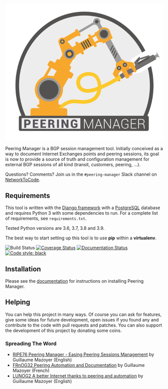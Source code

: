 <p align="center">
  <img src="project-static/img/peering-manager.svg" alt="Peering Manager logo"/>
</p>

Peering Manager is a BGP session management tool. Initially conceived as a way
to document Internet Exchanges points and peering sessions, its goal is now to
provide a source of truth and configuration management for external BGP
sessions of all kind (transit, customers, peering, …).

Questions? Comments? Join us in the `#peering-manager` Slack channel on
[NetworkToCode](https://networktocode.slack.com/).

## Requirements

This tool is written with the
[Django framework](https://www.djangoproject.com/) with a
[PostgreSQL](https://www.postgresql.org) database and requires Python 3 with
some dependencies to run. For a complete list of requirements, see
`requirements.txt`.

Tested Python versions are 3.6, 3.7, 3.8 and 3.9.

The best way to start setting up this tool is to use **pip** within a
**virtualenv**.

![Build Status](https://github.com/peering-manager/peering-manager/workflows/CI/badge.svg)
[![Coverage Status](https://coveralls.io/repos/github/peering-manager/peering-manager/badge.svg?branch=master)](https://coveralls.io/github/peering-manager/peering-manager?branch=master)
[![Documentation Status](https://readthedocs.org/projects/peering-manager/badge/?version=latest)](https://peering-manager.readthedocs.io/en/latest/?badge=latest)
[![Code style: black](https://img.shields.io/badge/code%20style-black-000000.svg)](https://github.com/ambv/black)


## Installation

Please see the [documentation](https://peering-manager.readthedocs.io/) for
instructions on installing Peering Manager.

## Helping

You can help this project in many ways. Of course you can ask for features,
give some ideas for future development, open issues if you found any and
contribute to the code with pull requests and patches. You can also support the
development of this project by donating some coins.

### Spreading The Word

  * [RIPE76 Peering Manager - Easing Peering Sessions Management](https://ripe76.ripe.net/archives/video/13/) by Guillaume Mazoyer (English)
  * [FRnOG32 Peering Automation and Documentation](https://www.dailymotion.com/video/x756n1e?playlist=x6c4hk) by Guillaume Mazoyer (French)
  * [LUNOG2 A better Internet thanks to peering and automation](https://drive.mazoyer.eu/index.php/s/3RiyrPQd3Tdwc96) by Guillaume Mazoyer (English)
